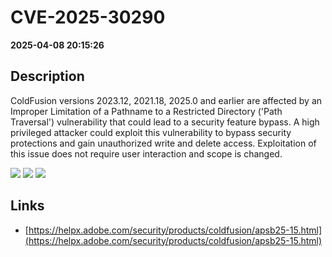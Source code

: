 # CVE-2025-30290

**2025-04-08 20:15:26**

## Description
ColdFusion versions 2023.12, 2021.18, 2025.0 and earlier are affected by an Improper Limitation of a Pathname to a Restricted Directory ('Path Traversal') vulnerability that could lead to a security feature bypass. A high privileged attacker could exploit this vulnerability to bypass security protections and gain unauthorized write and delete access. Exploitation of this issue does not require user interaction and scope is changed.

![](https://img.shields.io/static/v1?label=Score&message=8.7&color=red)
![](https://img.shields.io/static/v1?label=Severity&message=HIGH&color=red)
![](https://img.shields.io/static/v1?label=CWE&message=Traversal&color=green)

## Links
- [https://helpx.adobe.com/security/products/coldfusion/apsb25-15.html](https://helpx.adobe.com/security/products/coldfusion/apsb25-15.html)
